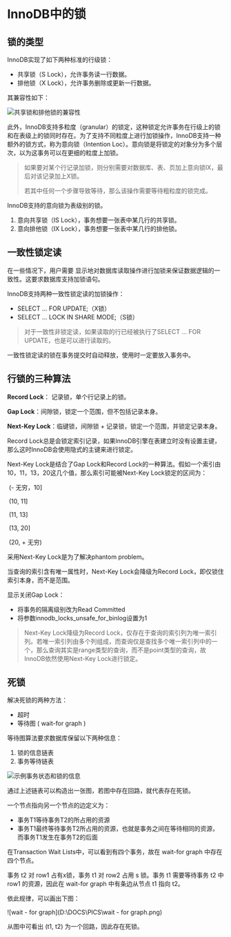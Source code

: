 # InnoDB中的锁

## 锁的类型

InnoDB实现了如下两种标准的行级锁：

+ 共享锁（S Lock），允许事务读一行数据。
+ 排他锁（X Lock），允许事务删除或更新一行数据。

其兼容性如下：

![共享锁和排他锁的兼容性](D:\DOCS\PICS\共享锁和排他锁的兼容性.png)

此外，InnoDB支持多粒度（granular）的锁定，这种锁定允许事务在行级上的锁和在表级上的锁同时存在。为了支持不同粒度上进行加锁操作，InnoDB支持一种额外的锁方式，称为意向锁（Intention Loc）。意向锁是将锁定的对象分为多个层次，以为这事务可以在更细的粒度上加锁。

> 如果要对某个行记录加锁，则分别需要对数据库、表、页加上意向锁IX，最后对该记录加上X锁。
>
> 若其中任何一个步骤导致等待，那么该操作需要等待粗粒度的锁完成。

InnoDB支持的意向锁为表级别的锁。

1. 意向共享锁（IS Lock），事务想要一张表中某几行的共享锁。
2. 意向排他锁（IX Lock），事务想要一张表中某几行的排他锁。

## 一致性锁定读

在一些情况下，用户需要	显示地对数据库读取操作进行加锁来保证数据逻辑的一致性。这要求数据库支持加锁语句。

InnoDB支持两种一致性锁定读的加锁操作：

+ SELECT ... FOR UPDATE;（X锁）
+ SELECT ... LOCK IN SHARE MODE;（S锁）

> 对于一致性非锁定读，如果读取的行已经被执行了SELECT ... FOR UPDATE，也是可以进行读取的。

一致性锁定读的锁在事务提交时自动释放，使用时一定要放入事务中。

## 行锁的三种算法

**Record Lock**： 记录锁，单个行记录上的锁。

**Gap Lock**：间隙锁，锁定一个范围，但不包括记录本身。

**Next-Key Lock**：临键锁，间隙锁 + 记录锁，锁定一个范围，并锁定记录本身。

Record Lock总是会锁定索引记录，如果InnoDB引擎在表建立时没有设置主键，那么这时InnoDB会使用隐式的主键来进行锁定。

Next-Key Lock是结合了Gap Lock和Record Lock的一种算法。假如一个索引由10，11，13，20这几个值，那么索引可能被Next-Key Lock锁定的区间为：

​	(- 无穷，10]

​	(10, 11]

​	(11, 13]

​	(13, 20]

​	(20, + 无穷)

采用Next-Key Lock是为了解决phantom problem。

当查询的索引含有唯一属性时，Next-Key Lock会降级为Record Lock，即仅锁住索引本身，而不是范围。

显示关闭Gap Lock：

+ 将事务的隔离级别改为Read Committed
+ 将参数innodb_locks_unsafe_for_binlog设置为1

> Next-Key Lock降级为Record Lock，仅存在于查询的索引列为唯一索引列。若唯一索引列由多个列组成，而查询仅是查找多个唯一索引列中的一个，那么查询其实是range类型的查询，而不是point类型的查询，故InnoDB依然使用Next-Key Lock进行锁定。

## 死锁

解决死锁的两种方法：

+ 超时
+ 等待图 ( wait-for graph )

等待图算法要求数据库保留以下两种信息：

1. 锁的信息链表
2. 事务等待链表

![示例事务状态和锁的信息](D:\DOCS\PICS\示例事务状态和锁的信息.png)

通过上述链表可以构造出一张图，若图中存在回路，就代表存在死锁。

一个节点指向另一个节点的边定义为：

+ 事务T1等待事务T2的所占用的资源
+ 事务T1最终等待事务T2所占用的资源，也就是事务之间在等待相同的资源，而事务T1发生在事务T2的后面

在Transaction Wait Lists中，可以看到有四个事务，故在 wait-for graph 中存在四个节点。

事务 t2 对 row1 占有x锁，事务 t1 对 row2 占用 s 锁。事务 t1 需要等待事务 t2 中 row1 的资源，因此在 wait-for graph 中有条边从节点 t1 指向 t2。

依此规律，可以画出下图：

![wait - for graph](D:\DOCS\PICS\wait - for graph.png)

从图中可看出 (t1, t2) 为一个回路，因此存在死锁。

